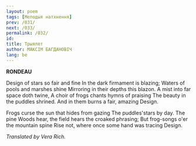 ```yaml
---
layout: poem
tags: [Мелодыя натхнення]
prev: /031/
next: /033/
permalink: /032/
id: 
title: Трыялет
author: МАКСІМ БАГДАНОВІЧ
lang: be
---
```



 
**RONDEAU**

Design of stars so fair and fine In the dark firmament is blazing; Waters of pools and marshes shine Mirroring in their depths this blazon. A mist into far space doth twine, A choir of frogs chants hymns of praising The beauty in the puddles shrined. And in them burns a fair, amazing Design.

Frogs curse the sun that hides from gazing The puddles'stars by day.  The pine Woods hear, the field hears the croaked phrasing; But frog-songs o'er the mountain spine Rise not, where once some hand was tracing Design.

_Translated by Vera Rich._
